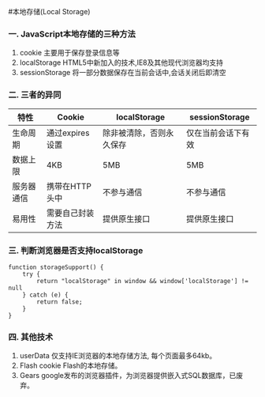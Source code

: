 #本地存储(Local Storage)

### 一. JavaScript本地存储的三种方法
1. cookie 主要用于保存登录信息等
2. localStorage HTML5中新加入的技术,IE8及其他现代浏览器均支持
3. sessionStorage 将一部分数据保存在当前会话中,会话关闭后即清空

### 二. 三者的异同
特性|Cookie|localStorage|sessionStorage
---|---|---|---
生命周期|通过expires设置|除非被清除，否则永久保存|仅在当前会话下有效
数据上限|4KB|5MB|5MB
服务器通信|携带在HTTP头中|不参与通信|不参与通信
易用性|需要自己封装方法|提供原生接口|提供原生接口

### 三. 判断浏览器是否支持localStorage
    function storageSupport() {
        try {
            return "localStorage" in window && window['localStorage'] != null
        } catch (e) {
            return false;
        }
    }

### 四. 其他技术
1. userData 仅支持IE浏览器的本地存储方法, 每个页面最多64kb。
2. Flash cookie Flash的本地存储。
3. Gears google发布的浏览器插件，为浏览器提供嵌入式SQL数据库，已废弃。
